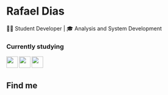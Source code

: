 
# Rafael Dias

<subhead>👨‍💻 Student Developer | 🎓 Analysis and System Development </subhead>

### Currently studying

<img align="left" height="30" src="./images/html5.svg">
<img align="left" height="30" src="./images/css3.svg">
<img align="left" height="30" src="./images/javascript.svg">

<br />
<br />

## Find me
